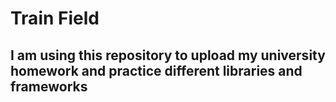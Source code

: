 # Train Field
## I am using this repository to upload my university homework and practice different libraries and frameworks 
